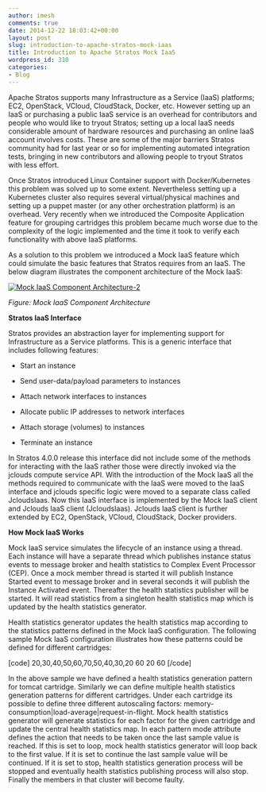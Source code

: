 ```yaml
---
author: imesh
comments: true
date: 2014-12-22 18:03:42+00:00
layout: post
slug: introduction-to-apache-stratos-mock-iaas
title: Introduction to Apache Stratos Mock IaaS
wordpress_id: 310
categories:
- Blog
---
```


Apache Stratos supports many Infrastructure as a Service (IaaS) platforms; EC2, OpenStack, VCloud, CloudStack, Docker, etc. However setting up an IaaS or purchasing a public IaaS service is an overhead for contributors and people who would like to tryout Stratos; setting up a local IaaS needs considerable amount of hardware resources and purchasing an online IaaS account involves costs. These are some of the major barriers Stratos community had for last year or so for implementing automated integration tests, bringing in new contributors and allowing people to tryout Stratos with less effort.

Once Stratos introduced Linux Container support with Docker/Kubernetes this problem was solved up to some extent. Nevertheless setting up a Kubernetes cluster also requires several virtual/physical machines and setting up a puppet master (or any other orchestration platform) is an overhead. Very recently when we introduced the Composite Application feature for grouping cartridges this problem became much worse due to the complexity of the logic implemented and the time it took to verify each functionality with above IaaS platforms.

As a solution to this problem we introduced a Mock IaaS feature which could simulate the basic features that Stratos requires from an IaaS. The below diagram illustrates the component architecture of the Mock IaaS:

[![Mock IaaS Component Architecture-2](http://imesh.gunaratne.org/wp-content/uploads/2014/12/Mock-IaaS-Component-Architecture-2.png)](http://imesh.gunaratne.org/wp-content/uploads/2014/12/Mock-IaaS-Component-Architecture-2.png)

_Figure: Mock IaaS Component Architecture_

**Stratos IaaS Interface**

Stratos provides an abstraction layer for implementing support for Infrastructure as a Service platforms. This is a generic interface that includes following features:



	
  * Start an instance

	
  * Send user-data/payload parameters to instances

	
  * Attach network interfaces to instances

	
  * Allocate public IP addresses to network interfaces

	
  * Attach storage (volumes) to instances

	
  * Terminate an instance


In Stratos 4.0.0 release this interface did not include some of the methods for interacting with the IaaS rather those were directly invoked via the jclouds compute service API. With the introduction of the Mock IaaS all the methods required to communicate with the IaaS were moved to the IaaS interface and jclouds specific logic were moved to a separate class called JcloudsIaas. Now this IaaS interface is implemented by the Mock IaaS client and Jclouds IaaS client (JcloudsIaas). Jclouds IaaS client is further extended by EC2, OpenStack, VCloud, CloudStack, Docker providers.

**How Mock IaaS Works**

Mock IaaS service simulates the lifecycle of an instance using a thread. Each instance will have a separate thread which publishes instance status events to message broker and health statistics to Complex Event Processor (CEP). Once a mock member thread is started it will publish Instance Started event to message broker and in several seconds it will publish the Instance Activated event. Thereafter the health statistics publisher will be started. It will read statistics from a singleton health statistics map which is updated by the health statistics generator.

Health statistics generator updates the health statistics map according to the statistics patterns defined in the Mock IaaS configuration. The following sample Mock IaaS configuration illustrates how these patterns could be defined for different cartridges:

[code]
<mock-iaas enabled="true">
   <health-statistics>
       <cartridge type="tomcat">
           <!-- factor:memory-consumption|load-average|request-in-flight-->
           <!-- mode:loop|continue|stop -->
           <!-- Mode defines the action needs to be taken after the last sample value:
                loop: start from beginning
                continue: continue the last sample value
                stop: stop publishing statistics -->
           <pattern factor="memory-consumption" mode="continue">
               <!-- Sample values -->
               <sampleValues>20,30,40,50,60,70,50,40,30,20</sampleValues>
               <!-- Duration of each sample value in seconds -->
               <sampleDuration>60</sampleDuration>
           </pattern>
           <pattern factor="load-average" mode="continue">
               <!-- Sample values -->
               <sampleValues>20</sampleValues>
               <!-- Duration of each sample value in seconds -->
               <sampleDuration>60</sampleDuration>
           </pattern>
       </cartridge>
   </health-statistics>
</mock-iaas>
[/code]


In the above sample we have defined a health statistics generation pattern for tomcat cartridge. Similarly we can define multiple health statistics generation patterns for different cartridges. Under each cartridge its possible to define three different autoscaling factors: memory-consumption|load-average|request-in-flight. Mock health statistics generator will generate statistics for each factor for the given cartridge and update the central health statistics map. In each pattern mode attribute defines the action that needs to be taken once the last sample value is reached. If this is set to loop, mock health statistics generator will loop back to the first value. If it is set to continue the last sample value will be continued. If it is set to stop, health statistics generation process will be stopped and eventually health statistics publishing process will also stop. Finally the members in that cluster will become faulty.
